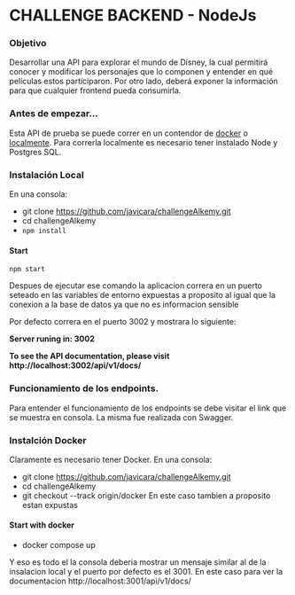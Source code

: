 

# CHALLENGE BACKEND - NodeJs
 

### Objetivo
Desarrollar una API para explorar el mundo de Disney, la cual permitirá conocer y modificar los
personajes que lo componen y entender en qué películas estos participaron. Por otro lado, deberá
exponer la información para que cualquier frontend pueda consumirla.

### Antes de empezar...
Esta API de prueba se puede correr en un contendor de [docker](instalacion-docker) o [localmente](#instalacion-local). Para correrla localmente es necesario tener instalado Node y Postgres SQL.

### Instalación Local 
En una consola:
- git clone https://github.com/javicara/challengeAlkemy.git
- cd challengeAlkemy
- `npm install`


#### Start


````
npm start
````
Despues de ejecutar ese comando la aplicacion correra en un puerto seteado en las variables de entorno expuestas
a proposito al igual que la conexion a la base de datos ya que no es informacion sensible

Por defecto correra en el puerto 3002 y mostrara lo siguiente: 

**Server runing in: 3002**

**To see the API documentation, please visit http://localhost:3002/api/v1/docs/**

### Funcionamiento de los endpoints.
Para entender el funcionamiento de los endpoints se debe visitar el link que se muestra en consola. La misma fue realizada con Swagger.

### Instalción Docker
Claramente es necesario tener Docker.
En una consola:
- git clone https://github.com/javicara/challengeAlkemy.git
- cd challengeAlkemy
- git checkout --track origin/docker
En este caso tambien a proposito estan expustas 

#### Start with docker
- docker compose up

Y eso es todo el la consola deberia mostrar un mensaje similar al de la insalacion local y el puerto por defecto es el 3001. 
En este caso para ver la documentacion http://localhost:3001/api/v1/docs/

